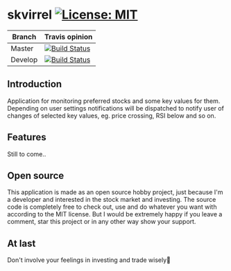 # skvirrel [![License: MIT](https://img.shields.io/badge/License-MIT-blue.svg)](https://raw.githubusercontent.com/rnyholm/runcalc/master/LICENSE)

Branch | Travis opinion
-------|-------
Master | [![Build Status](https://travis-ci.com/rnyholm/skvirrel.svg?branch=master)](https://travis-ci.com/rnyholm/skvirrel)
Develop | [![Build Status](https://travis-ci.com/rnyholm/skvirrel.svg?branch=dev-v1.0)](https://travis-ci.com/rnyholm/skvirrel)

## Introduction
Application for monitoring preferred stocks and some key values for them. Depending on user settings notifications will be dispatched to notify user of changes of selected key values, eg. price crossing, RSI below and so on.

## Features
Still to come..

## Open source
This application is made as an open source hobby project, just because I'm a developer and interested in the stock market and investing. The source code is completely free to check out, use and do whatever you want with according to the MIT license. But I would be extremely happy if you leave a comment, star this project or in any other way show your support.

## At last
Don't involve your feelings in investing and trade wisely🤑
